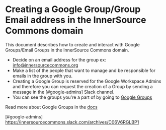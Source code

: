 # Creating a Google Group/Group Email address in the InnerSource Commons domain

This document describes how to create and interact with Google Groups/Email Groups in the InnerSource Commons domain.

* Decide on an email address for the group ex: info@innersourcecommons.org
* Make a list of the people that want to manage and be responsible for emails in the group with you.
* Creating a Google Group is reserved for the Google Workspace Admins and therefore you can request the creation of a Group by sending a message in the [#google-admins] Slack channel.
* You can see the groups you're a part of by going to [Google Groups]

Read more about Google Groups in the [docs]

[Google Groups]: https://groups.google.com/my-groups
[docs]: https://support.google.com/groups/answer/46601?hl=en
[#google-admins] https://innersourcecommons.slack.com/archives/C06V6RGLBP1

